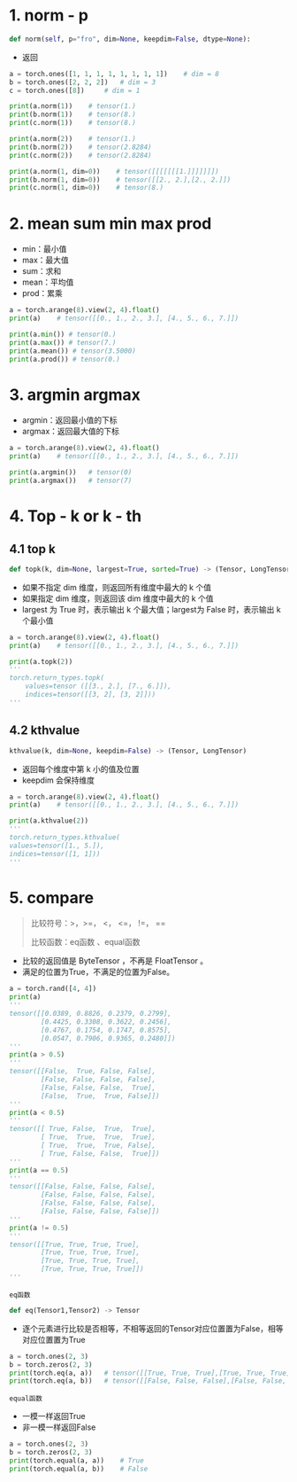 # 1. norm - p

```python
def norm(self, p="fro", dim=None, keepdim=False, dtype=None):
```

* 返回

```python
a = torch.ones([1, 1, 1, 1, 1, 1, 1, 1])    # dim = 8
b = torch.ones([2, 2, 2])   # dim = 3
c = torch.ones([8])     # dim = 1

print(a.norm(1))    # tensor(1.)
print(b.norm(1))    # tensor(8.)
print(c.norm(1))    # tensor(8.)

print(a.norm(2))    # tensor(1.)
print(b.norm(2))    # tensor(2.8284)
print(c.norm(2))    # tensor(2.8284)

print(a.norm(1, dim=0))    # tensor([[[[[[[1.]]]]]]])
print(b.norm(1, dim=0))    # tensor([[2., 2.],[2., 2.]])
print(c.norm(1, dim=0))    # tensor(8.)
```



# 2. mean sum min max prod 

* min：最小值
* max：最大值
* sum：求和
* mean：平均值
* prod：累乘

```python
a = torch.arange(8).view(2, 4).float()
print(a)    # tensor([[0., 1., 2., 3.], [4., 5., 6., 7.]])

print(a.min()) # tensor(0.)
print(a.max()) # tensor(7.)
print(a.mean()) # tensor(3.5000)
print(a.prod()) # tensor(0.)
```

# 3. argmin argmax

* argmin：返回最小值的下标
* argmax：返回最大值的下标

```python
a = torch.arange(8).view(2, 4).float()
print(a)    # tensor([[0., 1., 2., 3.], [4., 5., 6., 7.]])

print(a.argmin())   # tensor(0)
print(a.argmax())   # tensor(7)
```

# 4. Top - k or k - th

## 4.1 top k

```python
def topk(k, dim=None, largest=True, sorted=True) -> (Tensor, LongTensor)
```

* 如果不指定 dim 维度，则返回所有维度中最大的 k 个值
* 如果指定 dim 维度，则返回该 dim 维度中最大的 k 个值
* largest 为 True 时，表示输出 k 个最大值；largest为 False 时，表示输出 k 个最小值

```python
a = torch.arange(8).view(2, 4).float()
print(a)    # tensor([[0., 1., 2., 3.], [4., 5., 6., 7.]])

print(a.topk(2))
'''
torch.return_types.topk(
    values=tensor ([[3., 2.], [7., 6.]]),
    indices=tensor([[3, 2], [3, 2]]))
'''


```



## 4.2 kthvalue

```python
kthvalue(k, dim=None, keepdim=False) -> (Tensor, LongTensor)
```

* 返回每个维度中第 k 小的值及位置
* keepdim 会保持维度

```python
a = torch.arange(8).view(2, 4).float()
print(a)    # tensor([[0., 1., 2., 3.], [4., 5., 6., 7.]])

print(a.kthvalue(2))
'''
torch.return_types.kthvalue(
values=tensor([1., 5.]),
indices=tensor([1, 1]))
'''
```



# 5. compare

> 比较符号：>，>=， <， <=， !=， ==
>
> 比较函数：eq函数 、equal函数

* 比较的返回值是 ByteTensor ，不再是 FloatTensor 。
* 满足的位置为True，不满足的位置为False。

```python
a = torch.rand([4, 4])
print(a)
'''
tensor([[0.0389, 0.8826, 0.2379, 0.2799],
        [0.4425, 0.3308, 0.3622, 0.2456],
        [0.4767, 0.1754, 0.1747, 0.8575],
        [0.0547, 0.7906, 0.9365, 0.2480]])
'''
print(a > 0.5)
'''
tensor([[False,  True, False, False],
        [False, False, False, False],
        [False, False, False,  True],
        [False,  True,  True, False]])
'''
print(a < 0.5)
'''
tensor([[ True, False,  True,  True],
        [ True,  True,  True,  True],
        [ True,  True,  True, False],
        [ True, False, False,  True]])
'''
print(a == 0.5)
'''
tensor([[False, False, False, False],
        [False, False, False, False],
        [False, False, False, False],
        [False, False, False, False]])
'''
print(a != 0.5)
'''
tensor([[True, True, True, True],
        [True, True, True, True],
        [True, True, True, True],
        [True, True, True, True]])
'''
```

`eq函数`

```python
def eq(Tensor1,Tensor2) -> Tensor
```

* 逐个元素进行比较是否相等，不相等返回的Tensor对应位置置为False，相等对应位置置为True

```python
a = torch.ones(2, 3)
b = torch.zeros(2, 3)
print(torch.eq(a, a))   # tensor([[True, True, True],[True, True, True]])
print(torch.eq(a, b))   # tensor([[False, False, False],[False, False, False]])
```



`equal函数`

* 一模一样返回True
* 非一模一样返回False

```python
a = torch.ones(2, 3)
b = torch.zeros(2, 3)
print(torch.equal(a, a))    # True
print(torch.equal(a, b))    # False
```

